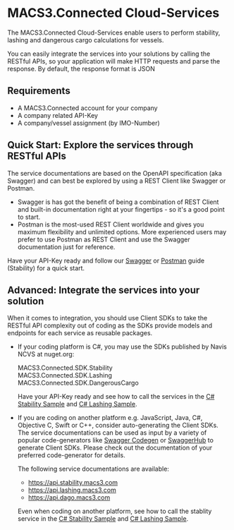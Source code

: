 # MACS3.Connected Cloud-Services

The MACS3.Connected Cloud-Services enable users to perform stability, lashing and dangerous cargo calculations for vessels.

You can easily integrate the services into your solutions by calling the RESTful APIs, so your application will make HTTP requests and parse the response. By default, the response format is JSON

## Requirements

* A MACS3.Connected account for your company
* A company related API-Key
* A company/vessel assignment (by IMO-Number)

## Quick Start: Explore the services through RESTful APIs

The service documentations are based on the OpenAPI specification (aka Swagger) and can best be explored by using a REST Client like Swagger or Postman.

* Swagger is has got the benefit of being a combination of REST Client and built-in documentation right at your fingertips - so it's a good point to start.
* Postman is the most-used REST Client worldwide and gives you maximum flexibility and unlimited options. More experienced users may prefer to use Postman as REST Client and use the Swagger documentation just for reference.

Have your API-Key ready and follow our [Swagger](swagger.md) or [Postman](postman.md) guide (Stability) for a quick start.

## Advanced: Integrate the services into your solution

When it comes to integration, you should use Client SDKs to take the RESTful API complexity out of coding as the SDKs provide models and endpoints for each service as reusable packages. 
 
* If your coding platform is C#, you may use the SDKs published by Navis NCVS at nuget.org:  

  MACS3.Connected.SDK.Stability  
  MACS3.Connected.SDK.Lashing  
  MACS3.Connected.SDK.DangerousCargo  
  
  Have your API-Key ready and see how to call the services in the [C# Stability Sample](csharp_stability.md) and [C# Lashing Sample](csharp_lashing.md).

* If you are coding on another platform e.g. JavaScript, Java, C#, Objective C, Swift or C++, consider auto-generating the Client SDKs. The service documentations can be used as input by a variety of popular code-generators like [Swagger Codegen](https://swagger.io/tools/swagger-codegen) or [SwaggerHub](https://swagger.io/tools/swaggerhub) to generate Client SDKs. Please check out the documentation of your preferred code-generator for details. 

  The following service documentations are available:
  * https://api.stability.macs3.com
  * https://api.lashing.macs3.com
  * https://api.dago.macs3.com

  Even when coding on another platform, see how to call the stablity service in the [C# Stability Sample](csharp_stability.md) and  [C# Lashing Sample](csharp_lashing.md).
